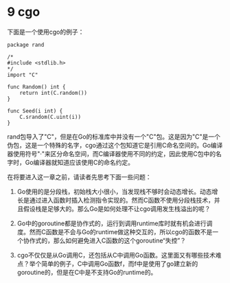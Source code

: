 # 9 cgo

下面是一个使用cgo的例子：


	package rand
	
	/*
	#include <stdlib.h>
	*/
	import "C"
	
	func Random() int {
	    return int(C.random())
	}
	
	func Seed(i int) {
	    C.srandom(C.uint(i))
	}


rand包导入了"C"，但是在Go的标准库中并没有一个"C"包。这是因为"C"是一个伪包，这是一个特殊的名字，cgo通过这个包知道它是引用C命名空间的。Go编译器使用符号"·"来区分命名空间，而C编译器使用不同的约定，因此使用C包中的名字时，Go编译器就知道应该使用C的命名约定。

在将要进入这一章之前，请读者先思考下面一些问题：

1. Go使用的是分段栈，初始栈大小很小，当发现栈不够时会动态增长。动态增长是通过进入函数时插入检测指令实现的。然而C函数不使用分段栈技术，并且假设栈是足够大的。那么Go是如何处理不让cgo调用发生栈溢出的呢？

2. Go中的goroutine都是协作式的，运行到调用runtime库时就有机会进行调度。然而C函数是不会与Go的runtime做这种交互的，所以cgo的函数不是一个协作式的，那么如何避免进入C函数的这个goroutine“失控”？

3. cgo不仅仅是从Go调用C，还包括从C中调用Go函数。这里面又有哪些技术难点？举个简单的例子，C中调用Go函数f，而f中是使用了go建立新的goroutine的，但是在C中是不支持Go的runtime的。